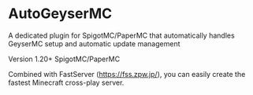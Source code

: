 # AutoGeyserMC
A dedicated plugin for SpigotMC/PaperMC that automatically handles GeyserMC setup and automatic update management

Version 1.20+
SpigotMC/PaperMC

Combined with FastServer (https://fss.zpw.jp/), you can easily create the fastest Minecraft cross-play server.
